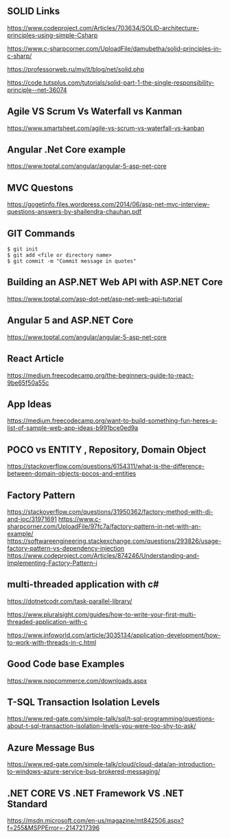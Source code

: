 ## SOLID Links
https://www.codeproject.com/Articles/703634/SOLID-architecture-principles-using-simple-Csharp

https://www.c-sharpcorner.com/UploadFile/damubetha/solid-principles-in-c-sharp/

https://professorweb.ru/my/it/blog/net/solid.php

https://code.tutsplus.com/tutorials/solid-part-1-the-single-responsibility-principle--net-36074

## Agile VS Scrum Vs Waterfall vs Kanman

https://www.smartsheet.com/agile-vs-scrum-vs-waterfall-vs-kanban

## Angular .Net Core example 
https://www.toptal.com/angular/angular-5-asp-net-core

## MVC Questons
https://gogetinfo.files.wordpress.com/2014/06/asp-net-mvc-interview-questions-answers-by-shailendra-chauhan.pdf

## GIT Commands

```
$ git init
$ git add <file or directory name>
$ git commit -m "Commit message in quotes"
```

## Building an ASP.NET Web API with ASP.NET Core
https://www.toptal.com/asp-dot-net/asp-net-web-api-tutorial

## Angular 5 and ASP.NET Core
https://www.toptal.com/angular/angular-5-asp-net-core

## React Article 
https://medium.freecodecamp.org/the-beginners-guide-to-react-9be65f50a55c

## App Ideas
https://medium.freecodecamp.org/want-to-build-something-fun-heres-a-list-of-sample-web-app-ideas-b991bce0ed9a

## POCO vs ENTITY , Repository, Domain Object 
https://stackoverflow.com/questions/6154311/what-is-the-difference-between-domain-objects-pocos-and-entities

## Factory Pattern 

https://stackoverflow.com/questions/31950362/factory-method-with-di-and-ioc/31971691
https://www.c-sharpcorner.com/UploadFile/97fc7a/factory-pattern-in-net-with-an-example/
https://softwareengineering.stackexchange.com/questions/293826/usage-factory-pattern-vs-dependency-injection
https://www.codeproject.com/Articles/874246/Understanding-and-Implementing-Factory-Pattern-i

## multi-threaded application with c#
https://dotnetcodr.com/task-parallel-library/

https://www.pluralsight.com/guides/how-to-write-your-first-multi-threaded-application-with-c

https://www.infoworld.com/article/3035134/application-development/how-to-work-with-threads-in-c.html

## Good Code base  Examples 

https://www.nopcommerce.com/downloads.aspx


## T-SQL Transaction Isolation Levels 

https://www.red-gate.com/simple-talk/sql/t-sql-programming/questions-about-t-sql-transaction-isolation-levels-you-were-too-shy-to-ask/


## Azure Message Bus 

https://www.red-gate.com/simple-talk/cloud/cloud-data/an-introduction-to-windows-azure-service-bus-brokered-messaging/

## .NET CORE VS .NET Framework VS .NET Standard

https://msdn.microsoft.com/en-us/magazine/mt842506.aspx?f=255&MSPPError=-2147217396
